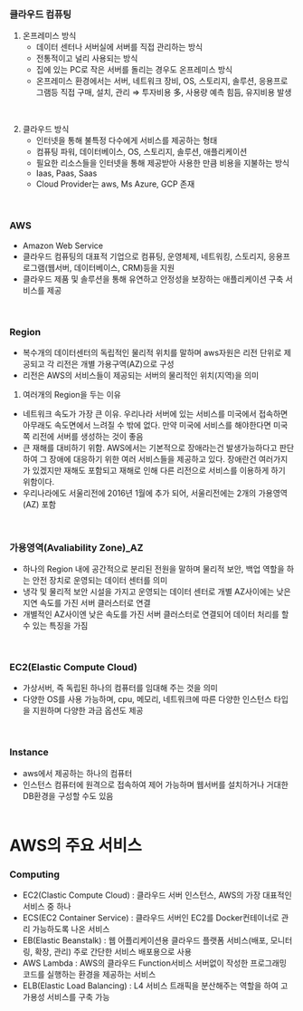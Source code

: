 ### 클라우드 컴퓨팅

1. 온프레미스 방식
    - 데이터 센터나 서버실에 서버를 직접 관리하는 방식
    - 전통적이고 널리 사용되는 방식
    - 집에 있는 PC로 작은 서버를 돌리는 경우도 온프레미스 방식
    - 온프레미스 환경에서는 서버, 네트워크 장비, OS, 스토리지, 솔루션, 응용프로그램등 직접 구매, 설치, 관리 ⇒ 투자비용 多, 사용량 예측 힘듬, 유지비용 발생
<br/>

2. 클라우드 방식
    - 인터넷을 통해 불특정 다수에게 서비스를 제공하는 형태
    - 컴퓨팅 파워, 데이터베이스, OS, 스토리지, 솔루션, 애플리케이션
    - 필요한 리소스들을 인터넷을 통해 제공받아 사용한 만큼 비용을 지불하는 방식
    - Iaas, Paas, Saas
    - Cloud Provider는 aws, Ms Azure, GCP 존재
<br/>

### AWS
- Amazon Web Service
- 클라우드 컴퓨팅의 대표적 기업으로 컴퓨팅, 운영체제, 네트워킹, 스토리지, 응용프로그램(웹서버, 데이터베이스, CRM)등을 지원
- 클라우드 제품 및 솔루션을 통해 유연하고 안정성을 보장하는 애플리케이션 구축 서비스를 제공
<br/>

### Region
- 복수개의 데이터센터의 독립적인 물리적 위치를 말하며 aws자원은 리전 단위로 제공되고 각 리전은 개별 가용구역(AZ)으로 구성
- 리전은 AWS의 서비스들이 제공되는 서버의 물리적인 위치(지역)을 의미

1. 여러개의 Region을 두는 이유
- 네트워크 속도가 가장 큰 이유. 우리나라 서버에 있는 서비스를 미국에서 접속하면 아무래도 속도면에서 느려질 수 밖에 없다.  만약 미국에 서비스를 해야한다면 미국쪽 리전에 서버를 생성하는 것이 좋음
- 큰 재해를 대비하기 위함. AWS에서는 기본적으로 장애라는건 발생가능하다고 판단하여 그 장애에 대응하기 위한 여러 서비스들을 제공하고 있다. 장애란건 여러가지가 있겠지만 재해도 포함되고 재해로 인해 다른 리전으로 서비스를 이용하게 하기 위함이다.
- 우리나라에도 서울리전에 2016년 1월에 추가 되어, 서울리전에는 2개의 가용영역(AZ) 포함
<br/>

### 가용영역(Avaliability Zone)_AZ
- 하나의  Region 내에 공간적으로 분리된 전원을 말하며 물리적 보안, 백업 역할을 하는 안전 장치로 운영되는 데이터 센터를 의미
- 냉각 및 물리적 보안 시설을 가지고 운영되는 데이터 센터로 개별 AZ사이에는 낮은 지연 속도를 가진 서버 클러스터로 연결
- 개별적인 AZ사이엔 낮은 속도를 가진 서버 클러스터로 연결되어 데이터 처리를 할 수 있는 특징을 가짐
<br/>

### EC2(Elastic Compute Cloud)
- 가상서버, 즉 독립된 하나의 컴퓨터를 임대해 주는 것을 의미
- 다양한 OS를 사용 가능하며, cpu, 메모리, 네트워크에 따른 다양한 인스턴스 타입을 지원하며 다양한 과금 옵션도 제공
<br/>

### Instance
- aws에서 제공하는 하나의 컴퓨터
- 인스턴스 컴퓨터에 원격으로 접속하여 제어 가능하며 웹서버를 설치하거나 거대한 DB환경을 구성할 수도 있음
<br/><br/>

# AWS의 주요 서비스

### Computing
- EC2(Clastic Compute Cloud) : 클라우드 서버 인스턴스, AWS의 가장 대표적인 서비스 중 하나
- ECS(EC2 Container Service) : 클라우드 서버인 EC2를 Docker컨테이너로 관리 가능하도록 나온 서비스
- EB(Elastic Beanstalk) : 웹 어플리케이션용 클라우드 플랫폼 서비스(배포, 모니터링, 확장, 관리) 주로 간단한 서비스 배포용으로 사용
- AWS Lambda : AWS의 클라우드 Function서비스 서버없이 작성한 프로그래밍 코드를 실행하는 환경을 제공하는 서비스
- ELB(Elastic Load Balancing) : L4 서비스 트래픽을 분산해주는 역할을 하여 고가용성 서비스를 구축 가능
